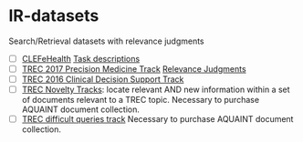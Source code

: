 # IR-datasets
Search/Retrieval datasets with relevance judgments

- [ ] [CLEFeHealth](https://github.com/CLEFeHealth) [Task descriptions](https://sites.google.com/site/clefehealth/tasks)
- [ ] [TREC 2017 Precision Medicine Track](http://www.trec-cds.org/2017.html) [Relevance Judgments](https://trec.nist.gov/data/precmed2017.html)
- [ ] [TREC 2016 Clinical Decision Support Track](http://www.trec-cds.org/2016.html)
- [ ] [TREC Novelty Tracks](https://trec.nist.gov/data/novelty.html): locate relevant AND new information within a set of documents relevant to a TREC topic. Necessary to purchase AQUAINT document collection.
- [ ]  [TREC difficult queries track](https://trec.nist.gov/data/t14_robust.html) Necessary to purchase AQUAINT document collection.
